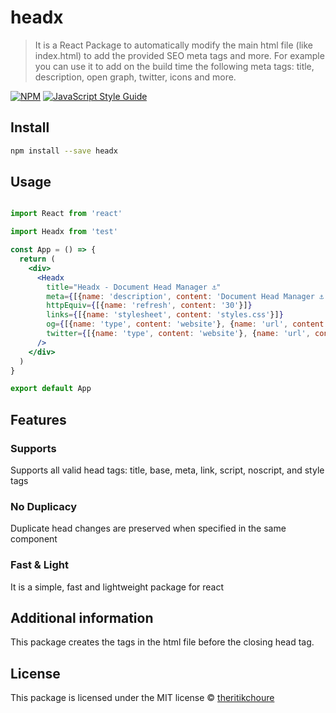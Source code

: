 # headx

> It is a React Package to automatically modify the main html file (like index.html) to add the provided SEO meta tags and more. For example you can use it to add on the build time the following meta tags: title, description, open graph, twitter, icons and more.

[![NPM](https://img.shields.io/npm/v/headx.svg)](https://www.npmjs.com/package/headx) [![JavaScript Style Guide](https://img.shields.io/badge/code_style-standard-brightgreen.svg)](https://standardjs.com)

## Install

```bash
npm install --save headx
```

## Usage

```jsx

import React from 'react'

import Headx from 'test'

const App = () => {
  return (
    <div>
      <Headx 
        title="Headx - Document Head Manager ⚓" 
        meta={[{name: 'description', content: 'Document Head Manager ⚓'}, {name: 'author', content: 'theritikchoure'}]}
        httpEquiv={[{name: 'refresh', content: '30'}]}
        links={[{name: 'stylesheet', content: 'styles.css'}]}
        og={[{name: 'type', content: 'website'}, {name: 'url', content: 'http://example.com'}]}
        twitter={[{name: 'type', content: 'website'}, {name: 'url', content: 'http://example.com'}]}
      />
    </div>
  )
}

export default App

```

## Features

### Supports
Supports all valid head tags: title, base, meta, link, script, noscript, and style tags

### No Duplicacy
Duplicate head changes are preserved when specified in the same component

### Fast & Light
It is a simple, fast and lightweight package for react

## Additional information

This package creates the tags in the html file before the closing head tag.

## License

This package is licensed under the MIT license © [theritikchoure](https://github.com/theritikchoure)
